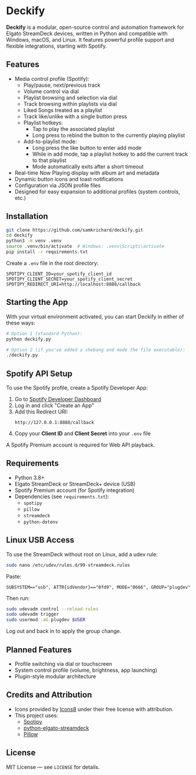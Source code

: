 # Deckify

**Deckify** is a modular, open-source control and automation framework for Elgato StreamDeck devices, written in Python and compatible with Windows, macOS, and Linux. It features powerful profile support and flexible integrations, starting with Spotify.

## Features

- Media control profile (Spotify):
  - Play/pause, next/previous track
  - Volume control via dial
  - Playlist browsing and selection via dial
  - Track browsing within playlists via dial
  - Liked Songs treated as a playlist
  - Track like/unlike with a single button press
  - Playlist hotkeys:
    - Tap to play the associated playlist
    - Long press to rebind the button to the currently playing playlist
  - Add-to-playlist mode:
    - Long press the like button to enter add mode
    - While in add mode, tap a playlist hotkey to add the current track to that playlist
    - Mode automatically exits after a short timeout
- Real-time Now Playing display with album art and metadata
- Dynamic button icons and toast notifications
- Configuration via JSON profile files
- Designed for easy expansion to additional profiles (system controls, etc.)

## Installation

```bash
git clone https://github.com/samkrichard/deckify.git
cd deckify
python3 -m venv .venv
source .venv/bin/activate  # Windows: .venv\Scripts\activate
pip install -r requirements.txt
```

Create a `.env` file in the root directory:

```env
SPOTIPY_CLIENT_ID=your_spotify_client_id
SPOTIPY_CLIENT_SECRET=your_spotify_client_secret
SPOTIPY_REDIRECT_URI=http://localhost:8888/callback
```

## Starting the App

With your virtual environment activated, you can start Deckify in either of these ways:

```bash
# Option 1 (standard Python):
python deckify.py

# Option 2 (if you've added a shebang and made the file executable):
./deckify.py
```

## Spotify API Setup

To use the Spotify profile, create a Spotify Developer App:

1. Go to [Spotify Developer Dashboard](https://developer.spotify.com/dashboard)
2. Log in and click "Create an App"
3. Add this Redirect URI:
   ```
   http://127.0.0.1:8888/callback
   ```
4. Copy your **Client ID** and **Client Secret** into your `.env` file

A Spotify Premium account is required for Web API playback.

## Requirements

- Python 3.8+
- Elgato StreamDeck or StreamDeck+ device (USB)
- Spotify Premium account (for Spotify integration)
- Dependencies (see `requirements.txt`):
  - `spotipy`
  - `pillow`
  - `streamdeck`
  - `python-dotenv`

## Linux USB Access

To use the StreamDeck without root on Linux, add a udev rule:

```bash
sudo nano /etc/udev/rules.d/99-streamdeck.rules
```

Paste:

```
SUBSYSTEM=="usb", ATTR{idVendor}=="0fd9", MODE="0666", GROUP="plugdev"
```

Then run:

```bash
sudo udevadm control --reload-rules
sudo udevadm trigger
sudo usermod -aG plugdev $USER
```

Log out and back in to apply the group change.

## Planned Features

- Profile switching via dial or touchscreen
- System control profile (volume, brightness, app launching)
- Plugin-style modular architecture

## Credits and Attribution

- Icons provided by [Icons8](https://icons8.com) under their free license with attribution.
- This project uses:
  - [Spotipy](https://github.com/plamere/spotipy)
  - [python-elgato-streamdeck](https://github.com/abcminiuser/python-elgato-streamdeck)
  - [Pillow](https://python-pillow.org)

## License

MIT License — see `LICENSE` for details.
